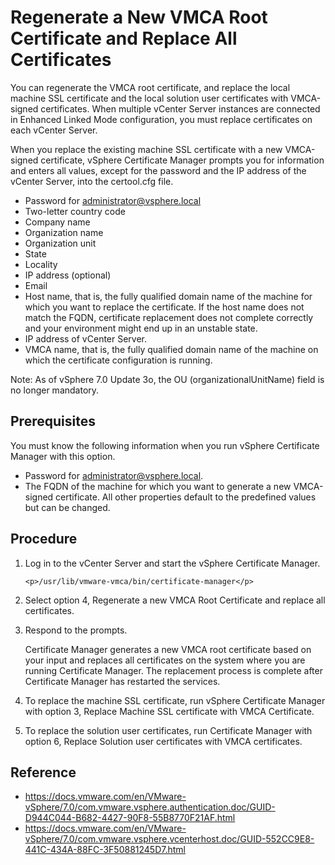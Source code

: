 
# Regenerate a New VMCA Root Certificate and Replace All Certificates

You can regenerate the VMCA root certificate, and replace the local machine SSL certificate and the local solution user certificates with VMCA-signed certificates. When multiple vCenter Server instances are connected in Enhanced Linked Mode configuration, you must replace certificates on each vCenter Server.

When you replace the existing machine SSL certificate with a new VMCA-signed certificate, vSphere Certificate Manager prompts you for information and enters all values, except for the password and the IP address of the vCenter Server, into the certool.cfg file.

-   Password for administrator@vsphere.local
-   Two-letter country code
-   Company name
-   Organization name
-   Organization unit
-   State
-   Locality
-   IP address (optional)
-   Email
-   Host name, that is, the fully qualified domain name of the machine for which you want to replace the certificate. If the host name does not match the FQDN, certificate replacement does not complete correctly and your environment might end up in an unstable state.
-   IP address of vCenter Server.
-   VMCA name, that is, the fully qualified domain name of the machine on which the certificate configuration is running.

Note: As of vSphere 7.0 Update 3o, the OU (organizationalUnitName) field is no longer mandatory.

## Prerequisites

You must know the following information when you run vSphere Certificate Manager with this option.

-   Password for administrator@vsphere.local.
-   The FQDN of the machine for which you want to generate a new VMCA-signed certificate. All other properties default to the predefined values but can be changed.

## Procedure

1.  Log in to the vCenter Server and start the vSphere Certificate Manager.
    
    ```
    <p>/usr/lib/vmware-vmca/bin/certificate-manager</p>
    ```
    
2.  Select option 4, Regenerate a new VMCA Root Certificate and replace all certificates.
3.  Respond to the prompts.
    
    Certificate Manager generates a new VMCA root certificate based on your input and replaces all certificates on the system where you are running Certificate Manager. The replacement process is complete after Certificate Manager has restarted the services.
    
4.  To replace the machine SSL certificate, run vSphere Certificate Manager with option 3, Replace Machine SSL certificate with VMCA Certificate.
5.  To replace the solution user certificates, run Certificate Manager with option 6, Replace Solution user certificates with VMCA certificates.

## Reference

- https://docs.vmware.com/en/VMware-vSphere/7.0/com.vmware.vsphere.authentication.doc/GUID-D944C044-B682-4427-90F8-55B8770F21AF.html
- https://docs.vmware.com/en/VMware-vSphere/7.0/com.vmware.vsphere.vcenterhost.doc/GUID-552CC9E8-441C-434A-88FC-3F50881245D7.html
